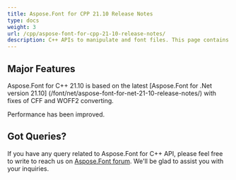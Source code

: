 ```yaml
---
title: Aspose.Font for CPP 21.10 Release Notes
type: docs
weight: 3
url: /cpp/aspose-font-for-cpp-21-10-release-notes/
description: C++ APIs to manipulate and font files. This page contains new Aspose.Font for C++ features, enhancement, and bug fixes in 2023, version 21.10.
---
```


## Major Features

Aspose.Font for  C++ 21.10 is based on the latest [Aspose.Font for .Net version 21.10] (/font/net/aspose-font-for-net-21-10-release-notes/) with fixes of CFF and WOFF2 converting.

Performance has been improved.



## Got Queries?
If you have any query related to Aspose.Font for C++ API, please feel free to write to reach us on [Aspose.Font forum](https://forum.aspose.com/c/font/). We'll be glad to assist you with your inquiries.
